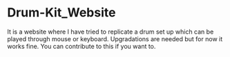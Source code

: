 <h1>Drum-Kit_Website</h1>
It is a website where I have tried to replicate a drum set up which can be played through mouse or keyboard. Upgradations are needed but for now it works fine. You can contribute to this if you want to.
